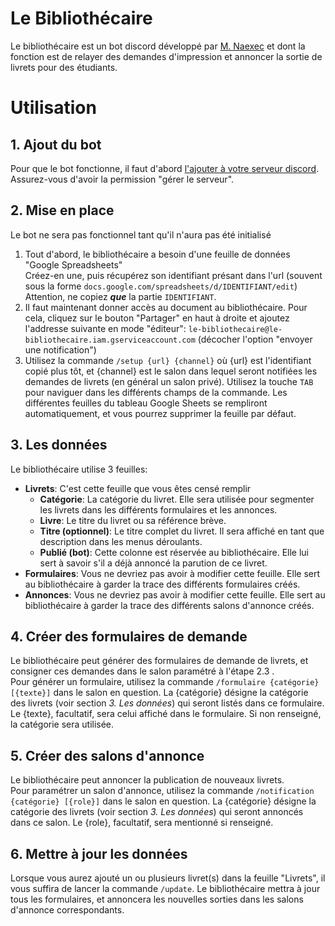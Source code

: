 # Le Bibliothécaire
Le bibliothécaire est un bot discord développé par [M. Naexec](http://m-naexec.duckdns.org) et dont la fonction est de relayer des demandes d'impression et annoncer la sortie de livrets pour des étudiants.

# Utilisation
## 1. Ajout du bot
Pour que le bot fonctionne, il faut d'abord [l'ajouter à votre serveur discord](https://discord.com/oauth2/authorize?client_id=874209950853922856&permissions=67584&scope=bot%20applications.commands). Assurez-vous d'avoir la permission "gérer le serveur".

## 2. Mise en place
Le bot ne sera pas fonctionnel tant qu'il n'aura pas été initialisé  
1. Tout d'abord, le bibliothécaire a besoin d'une feuille de données "Google Spreadsheets"  
   Créez-en une, puis récupérez son identifiant présant dans l'url (souvent sous la forme `docs.google.com/spreadsheets/d/IDENTIFIANT/edit`)
   Attention, ne copiez ***que*** la partie `IDENTIFIANT`.  
2. Il faut maintenant donner accès au document au bibliothécaire. Pour cela, cliquez sur le bouton "Partager" en haut à droite et ajoutez l'addresse suivante en mode "éditeur": `le-bibliothecaire@le-bibliothecaire.iam.gserviceaccount.com` (décocher l'option "envoyer une notification")  
3. Utilisez la commande `/setup {url} {channel}` où {url} est l'identifiant copié plus tôt, et {channel} est le salon dans lequel seront notifiées les demandes de livrets (en général un salon privé). Utilisez la touche `TAB` pour naviguer dans les différents champs de la commande. Les différentes feuilles du tableau Google Sheets se rempliront automatiquement, et vous pourrez supprimer la feuille par défaut.

## 3. Les données
Le bibliothécaire utilise 3 feuilles:
 - **Livrets**: C'est cette feuille que vous êtes censé remplir
   - **Catégorie**: La catégorie du livret. Elle sera utilisée pour segmenter les livrets dans les différents formulaires et les annonces.
   - **Livre**: Le titre du livret ou sa référence brève.
   - **Titre (optionnel)**: Le titre complet du livret. Il sera affiché en tant que description dans les menus déroulants.
   - **Publié (bot)**: Cette colonne est réservée au bibliothécaire. Elle lui sert à savoir s'il a déjà annoncé la parution de ce livret.
 - **Formulaires**: Vous ne devriez pas avoir à modifier cette feuille. Elle sert au bibliothécaire à garder la trace des différents formulaires créés.
 - **Annonces**: Vous ne devriez pas avoir à modifier cette feuille. Elle sert au bibliothécaire à garder la trace des différents salons d'annonce créés.

## 4. Créer des formulaires de demande
Le bibliothécaire peut générer des formulaires de demande de livrets, et consigner ces demandes dans le salon paramétré à l'étape 2.3 .  
Pour générer un formulaire, utilisez la commande `/formulaire {catégorie} [{texte}]` dans le salon en question. La {catégorie} désigne la catégorie des livrets (voir section *3. Les données*) qui seront listés dans ce formulaire. Le {texte}, facultatif, sera celui affiché dans le formulaire. Si non renseigné, la catégorie sera utilisée.

## 5. Créer des salons d'annonce
Le bibliothécaire peut annoncer la publication de nouveaux livrets.  
Pour paramétrer un salon d'annonce, utilisez la commande `/notification {catégorie} [{role}]` dans le salon en question. La {catégorie} désigne la catégorie des livrets (voir section *3. Les données*) qui seront annoncés dans ce salon. Le {role}, facultatif, sera mentionné si renseigné.

## 6. Mettre à jour les données
Lorsque vous aurez ajouté un ou plusieurs livret(s) dans la feuille "Livrets", il vous suffira de lancer la commande `/update`. Le bibliothécaire mettra à jour tous les formulaires, et annoncera les nouvelles sorties dans les salons d'annonce correspondants.
